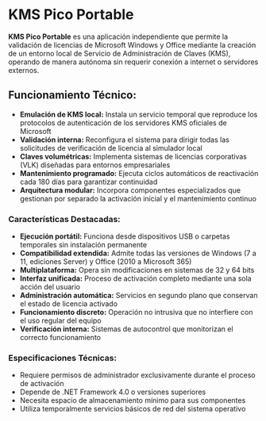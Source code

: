 # KMS Pico Portable
**KMS Pico Portable** es una aplicación independiente que permite la validación de licencias de Microsoft Windows y Office mediante la creación de un entorno local de Servicio de Administración de Claves (KMS), operando de manera autónoma sin requerir conexión a internet o servidores externos.

## **Funcionamiento Técnico:**
- **Emulación de KMS local:** Instala un servicio temporal que reproduce los protocolos de autenticación de los servidores KMS oficiales de Microsoft
- **Validación interna:** Reconfigura el sistema para dirigir todas las solicitudes de verificación de licencia al simulador local
- **Claves volumétricas:** Implementa sistemas de licencias corporativas (VLK) diseñadas para entornos empresariales
- **Mantenimiento programado:** Ejecuta ciclos automáticos de reactivación cada 180 días para garantizar continuidad
- **Arquitectura modular:** Incorpora componentes especializados que gestionan por separado la activación inicial y el mantenimiento continuo

### **Características Destacadas:**
- **Ejecución portátil:** Funciona desde dispositivos USB o carpetas temporales sin instalación permanente
- **Compatibilidad extendida:** Admite todas las versiones de Windows (7 a 11, ediciones Server) y Office (2010 a Microsoft 365)
- **Multiplataforma:** Opera sin modificaciones en sistemas de 32 y 64 bits
- **Interfaz unificada:** Proceso de activación completo mediante una sola acción del usuario
- **Administración automática:** Servicios en segundo plano que conservan el estado de licencia activado
- **Funcionamiento discreto:** Operación no intrusiva que no interfiere con el uso regular del equipo
- **Verificación interna:** Sistemas de autocontrol que monitorizan el correcto funcionamiento

### **Especificaciones Técnicas:**
- Requiere permisos de administrador exclusivamente durante el proceso de activación
- Depende de .NET Framework 4.0 o versiones superiores
- Necesita espacio de almacenamiento mínimo para sus componentes
- Utiliza temporalmente servicios básicos de red del sistema operativo
